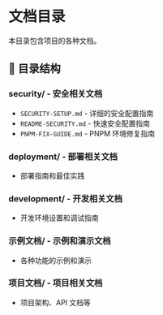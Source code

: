 # 文档目录

本目录包含项目的各种文档。

## 📁 目录结构

### security/ - 安全相关文档
- `SECURITY-SETUP.md` - 详细的安全配置指南
- `README-SECURITY.md` - 快速安全配置指南
- `PNPM-FIX-GUIDE.md` - PNPM 环境修复指南

### deployment/ - 部署相关文档
- 部署指南和最佳实践

### development/ - 开发相关文档
- 开发环境设置和调试指南

### 示例文档/ - 示例和演示文档
- 各种功能的示例和演示

### 项目文档/ - 项目相关文档
- 项目架构、API 文档等
